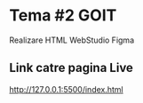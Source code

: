 # Tema #2 GOIT
Realizare HTML WebStudio Figma
## Link catre pagina Live
http://127.0.0.1:5500/index.html
